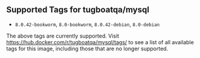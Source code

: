 ## Supported Tags for tugboatqa/mysql

* `8.0.42-bookworm`, `8.0-bookworm`, `8.0.42-debian`, `8.0-debian`

The above tags are currently supported. Visit https://hub.docker.com/r/tugboatqa/mysql/tags/ to see a list of all available tags for this image, including those that are no longer supported.
